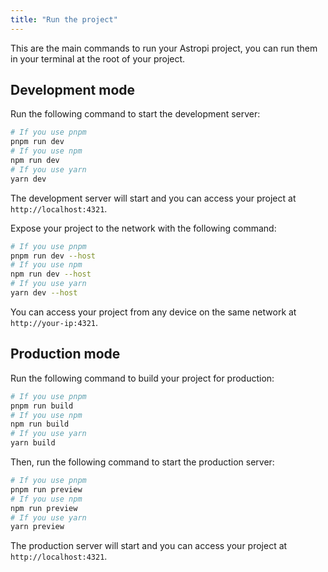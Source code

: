 ```yaml
---
title: "Run the project"
---
```


This are the main commands to run your Astropi project, you can run them in your terminal at the root of your project.

## Development mode

Run the following command to start the development server:

```bash
# If you use pnpm
pnpm run dev
# If you use npm
npm run dev
# If you use yarn
yarn dev
```

The development server will start and you can access your project at `http://localhost:4321`.

Expose your project to the network with the following command:

```bash
# If you use pnpm
pnpm run dev --host
# If you use npm
npm run dev --host
# If you use yarn
yarn dev --host
```

You can access your project from any device on the same network at `http://your-ip:4321`.

## Production mode

Run the following command to build your project for production:

```bash
# If you use pnpm
pnpm run build
# If you use npm
npm run build
# If you use yarn
yarn build
```

Then, run the following command to start the production server:

```bash
# If you use pnpm
pnpm run preview
# If you use npm
npm run preview
# If you use yarn
yarn preview
```

The production server will start and you can access your project at `http://localhost:4321`.
